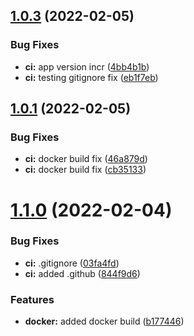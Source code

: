 ## [1.0.3](https://github.com/mycolab/mycolab-ui/compare/v1.0.1...v1.0.3) (2022-02-05)


### Bug Fixes

* **ci:** app version incr ([4bb4b1b](https://github.com/mycolab/mycolab-ui/commit/4bb4b1b018599f3ca164a08de2a3a1aa67864055))
* **ci:** testing gitignore fix ([eb1f7eb](https://github.com/mycolab/mycolab-ui/commit/eb1f7eb5408a7d30518f743527b8248381c0b81b))



## [1.0.1](https://github.com/mycolab/mycolab-ui/compare/v1.1.0...v1.0.1) (2022-02-05)


### Bug Fixes

* **ci:** docker build fix ([46a879d](https://github.com/mycolab/mycolab-ui/commit/46a879d40e0e350c8e337d5a7a5696a61f345834))
* **ci:** docker build fix ([cb35133](https://github.com/mycolab/mycolab-ui/commit/cb35133d85d6bc75c707c26273b33cebdf9359dd))



# [1.1.0](https://github.com/mycolab/mycolab-ui/compare/b1774465b83dc519e9d6508b93cfa9585e5ba921...v1.1.0) (2022-02-04)


### Bug Fixes

* **ci:** .gitignore ([03fa4fd](https://github.com/mycolab/mycolab-ui/commit/03fa4fd77c2f24c3073abd87b1cc4cadfebf43fa))
* **ci:** added .github ([844f9d6](https://github.com/mycolab/mycolab-ui/commit/844f9d605451ae96cb8bb9d6b81b13e7336a8c92))


### Features

* **docker:** added docker build ([b177446](https://github.com/mycolab/mycolab-ui/commit/b1774465b83dc519e9d6508b93cfa9585e5ba921))



